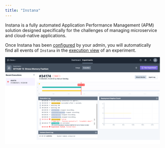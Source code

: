 ```yaml
---
title: "Instana"
---
```

Instana is a fully automated Application Performance Management (APM) solution designed specifically for the challenges of managing microservice and
cloud-native applications.

Once Instana has been [configured](../../install-configure/70-configure-monitoring/20-instana) by your admin, you will automatically find all events of `Instana` in
the [execution view](../../use/10-experiments/20-run) of an experiment.

![Execution View - Instana Events](executionInstana.png)

